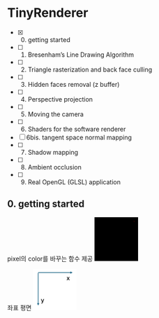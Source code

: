 # TinyRenderer

 - [X] 0. getting started
 - [ ] 1. Bresenham’s Line Drawing Algorithm
 - [ ] 2. Triangle rasterization and back face culling
 - [ ] 3. Hidden faces removal (z buffer)
 - [ ] 4. Perspective projection
 - [ ] 5. Moving the camera
 - [ ] 6. Shaders for the software renderer
 - [ ] 6bis. tangent space normal mapping
 - [ ] 7. Shadow mapping
 - [ ] 8. Ambient occlusion
 - [ ] 9. Real OpenGL (GLSL) application



## 0. getting started

pixel의 color를 바꾸는 함수 제공
<img src="assets/red_pixel.png" width="100">

좌표 평면
<img src="assets/xy_axis.png" width="100">



<!-- 1. Bresenham’s Line Drawing Algorithm -->
<!-- 2. Triangle rasterization and back face culling -->
<!-- 3. Hidden faces removal (z buffer) -->
<!-- 4. Perspective projection -->
<!-- 5. Moving the camera -->
<!-- 6. Shaders for the software renderer -->
<!-- s. tangent space normal mapping -->
<!-- 7. Shadow mapping -->
<!-- 8. Ambient occlusion -->
<!-- 9. Real OpenGL (GLSL) application -->